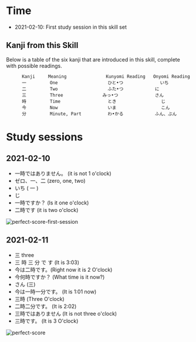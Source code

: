 # Time
* 2021-02-10: First study session in this skill set


## Kanji from this Skill
Below is a table of the six kanji that are introduced in this skill, 
complete with possible readings.

          
          Kanji 	Meaning 	          Kunyomi Reading 	Onyomi Reading
          一 	    One 	              ひと•つ          	いち
          二 	    Two 	              ふた•つ 	          に
          三 	    Three 	            みっ•つ 	          さん
          時 	    Time 	              とき 	             じ
          今 	    Now 	              いま 	             こん
          分 	    Minute, Part 	      わ•かる 	          ふん、ぶん

# Study sessions

## 2021-02-10
* 一時ではありません。 (it is not 1 o'clock)
* ゼロ、一、二 (zero, one, two)
* いち  ( 一 ) 
* じ    
* 一時ですか？ (Is it one o'clock)
* 二時です  (it is two o'clock)

![perfect-score-first-session](https://github.com/EO4wellness/T-I-L/blob/main/polyglot/japon%C3%A9s/Castle-2/Images/2021-02-10-time-perfect-score.png)

## 2021-02-11
* 三  three 
* 三 時 三 分 で す  (It is 3:03)
* 今は二時です。(Right now it is 2 O'clock) 
* 今何時ですか？ (What time is it now?)
* さん  (三)
* 今は一時一分です。 (It is 1:01 now)
* 三時 (Three O'clock)
* 二時二分です。 (It is 2:02)
* 三時ではありません (It is not three o'clock)
* 三時です。 (It is 3 O'clock) 

![perfect-score](https://github.com/EO4wellness/T-I-L/blob/main/polyglot/japon%C3%A9s/Castle-2/Images/2021-02-11-time-perfect.jpg)


